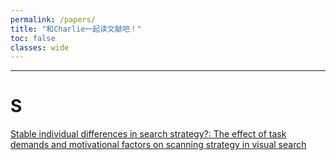 ```yaml
---
permalink: /papers/
title: "和Charlie一起读文献吧！"
toc: false
classes: wide
---
```


---

# S

[Stable individual differences in search strategy?: The effect of task demands and motivational factors on scanning strategy in visual search](/paper/paper_stable_/)